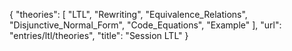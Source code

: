 {
    "theories": [
        "LTL",
        "Rewriting",
        "Equivalence_Relations",
        "Disjunctive_Normal_Form",
        "Code_Equations",
        "Example"
    ],
    "url": "entries/ltl/theories",
    "title": "Session LTL"
}